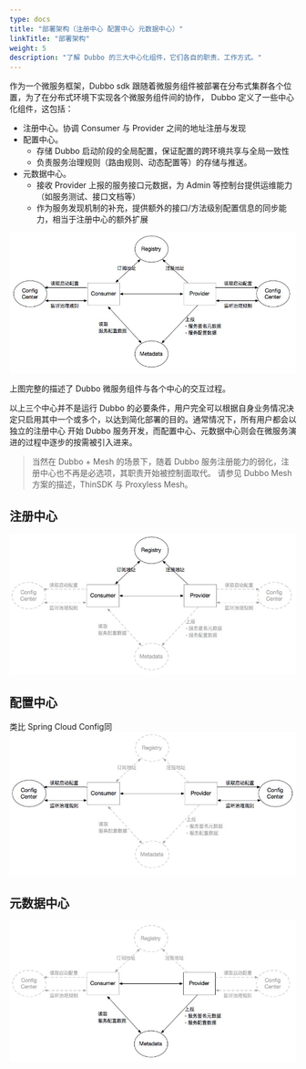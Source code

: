 ```yaml
---
type: docs
title: "部署架构（注册中心 配置中心 元数据中心）"
linkTitle: "部署架构"
weight: 5
description: "了解 Dubbo 的三大中心化组件，它们各自的职责、工作方式。"
---
```


作为一个微服务框架，Dubbo sdk 跟随着微服务组件被部署在分布式集群各个位置，为了在分布式环境下实现各个微服务组件间的协作，
Dubbo 定义了一些中心化组件，这包括：
* 注册中心。协调 Consumer 与 Provider 之间的地址注册与发现
* 配置中心。
    * 存储 Dubbo 启动阶段的全局配置，保证配置的跨环境共享与全局一致性
    * 负责服务治理规则（路由规则、动态配置等）的存储与推送。
* 元数据中心。
    * 接收 Provider 上报的服务接口元数据，为 Admin 等控制台提供运维能力（如服务测试、接口文档等）
    * 作为服务发现机制的补充，提供额外的接口/方法级别配置信息的同步能力，相当于注册中心的额外扩展
 
 ![//imgs/v3/concepts/threecenters.png](/imgs/v3/concepts/threecenters.png)

上图完整的描述了 Dubbo 微服务组件与各个中心的交互过程。

以上三个中心并不是运行 Dubbo 的必要条件，用户完全可以根据自身业务情况决定只启用其中一个或多个，以达到简化部署的目的。通常情况下，所有用户都会以独立的注册中心
开始 Dubbo 服务开发，而配置中心、元数据中心则会在微服务演进的过程中逐步的按需被引入进来。

> 当然在 Dubbo + Mesh 的场景下，随着 Dubbo 服务注册能力的弱化，注册中心也不再是必选项，其职责开始被控制面取代。
> 请参见 Dubbo Mesh 方案的描述，ThinSDK 与 Proxyless Mesh。

## 注册中心
![//imgs/v3/concepts/centers-registry.png](/imgs/v3/concepts/centers-registry.png)

## 配置中心
类比 Spring Cloud Config同
![//imgs/v3/concepts/centers-config.png](/imgs/v3/concepts/centers-config.png)

## 元数据中心
![//imgs/v3/concepts/centers-metadata.png](/imgs/v3/concepts/centers-metadata.png)


